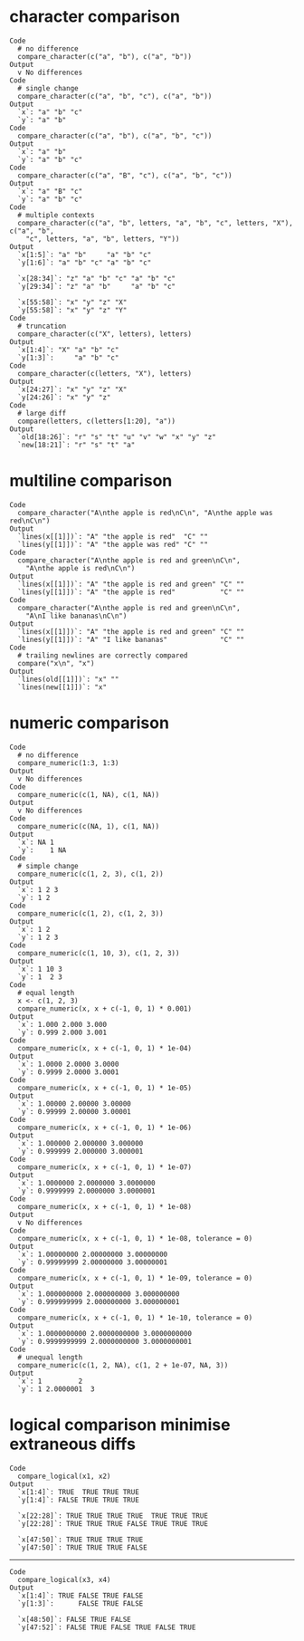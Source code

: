 # character comparison

    Code
      # no difference
      compare_character(c("a", "b"), c("a", "b"))
    Output
      v No differences
    Code
      # single change
      compare_character(c("a", "b", "c"), c("a", "b"))
    Output
      `x`: "a" "b" "c"
      `y`: "a" "b"    
    Code
      compare_character(c("a", "b"), c("a", "b", "c"))
    Output
      `x`: "a" "b"    
      `y`: "a" "b" "c"
    Code
      compare_character(c("a", "B", "c"), c("a", "b", "c"))
    Output
      `x`: "a" "B" "c"
      `y`: "a" "b" "c"
    Code
      # multiple contexts
      compare_character(c("a", "b", letters, "a", "b", "c", letters, "X"), c("a", "b",
        "c", letters, "a", "b", letters, "Y"))
    Output
      `x[1:5]`: "a" "b"     "a" "b" "c"
      `y[1:6]`: "a" "b" "c" "a" "b" "c"
      
      `x[28:34]`: "z" "a" "b" "c" "a" "b" "c"
      `y[29:34]`: "z" "a" "b"     "a" "b" "c"
      
      `x[55:58]`: "x" "y" "z" "X"
      `y[55:58]`: "x" "y" "z" "Y"
    Code
      # truncation
      compare_character(c("X", letters), letters)
    Output
      `x[1:4]`: "X" "a" "b" "c"
      `y[1:3]`:     "a" "b" "c"
    Code
      compare_character(c(letters, "X"), letters)
    Output
      `x[24:27]`: "x" "y" "z" "X"
      `y[24:26]`: "x" "y" "z"    
    Code
      # large diff
      compare(letters, c(letters[1:20], "a"))
    Output
      `old[18:26]`: "r" "s" "t" "u" "v" "w" "x" "y" "z"
      `new[18:21]`: "r" "s" "t" "a"                    

# multiline comparison

    Code
      compare_character("A\nthe apple is red\nC\n", "A\nthe apple was red\nC\n")
    Output
      `lines(x[[1]])`: "A" "the apple is red"  "C" ""
      `lines(y[[1]])`: "A" "the apple was red" "C" ""
    Code
      compare_character("A\nthe apple is red and green\nC\n",
        "A\nthe apple is red\nC\n")
    Output
      `lines(x[[1]])`: "A" "the apple is red and green" "C" ""
      `lines(y[[1]])`: "A" "the apple is red"           "C" ""
    Code
      compare_character("A\nthe apple is red and green\nC\n",
        "A\nI like bananas\nC\n")
    Output
      `lines(x[[1]])`: "A" "the apple is red and green" "C" ""
      `lines(y[[1]])`: "A" "I like bananas"             "C" ""
    Code
      # trailing newlines are correctly compared
      compare("x\n", "x")
    Output
      `lines(old[[1]])`: "x" ""
      `lines(new[[1]])`: "x"   

# numeric comparison

    Code
      # no difference
      compare_numeric(1:3, 1:3)
    Output
      v No differences
    Code
      compare_numeric(c(1, NA), c(1, NA))
    Output
      v No differences
    Code
      compare_numeric(c(NA, 1), c(1, NA))
    Output
      `x`: NA 1   
      `y`:    1 NA
    Code
      # simple change
      compare_numeric(c(1, 2, 3), c(1, 2))
    Output
      `x`: 1 2 3
      `y`: 1 2  
    Code
      compare_numeric(c(1, 2), c(1, 2, 3))
    Output
      `x`: 1 2  
      `y`: 1 2 3
    Code
      compare_numeric(c(1, 10, 3), c(1, 2, 3))
    Output
      `x`: 1 10 3
      `y`: 1  2 3
    Code
      # equal length
      x <- c(1, 2, 3)
      compare_numeric(x, x + c(-1, 0, 1) * 0.001)
    Output
      `x`: 1.000 2.000 3.000
      `y`: 0.999 2.000 3.001
    Code
      compare_numeric(x, x + c(-1, 0, 1) * 1e-04)
    Output
      `x`: 1.0000 2.0000 3.0000
      `y`: 0.9999 2.0000 3.0001
    Code
      compare_numeric(x, x + c(-1, 0, 1) * 1e-05)
    Output
      `x`: 1.00000 2.00000 3.00000
      `y`: 0.99999 2.00000 3.00001
    Code
      compare_numeric(x, x + c(-1, 0, 1) * 1e-06)
    Output
      `x`: 1.000000 2.000000 3.000000
      `y`: 0.999999 2.000000 3.000001
    Code
      compare_numeric(x, x + c(-1, 0, 1) * 1e-07)
    Output
      `x`: 1.0000000 2.0000000 3.0000000
      `y`: 0.9999999 2.0000000 3.0000001
    Code
      compare_numeric(x, x + c(-1, 0, 1) * 1e-08)
    Output
      v No differences
    Code
      compare_numeric(x, x + c(-1, 0, 1) * 1e-08, tolerance = 0)
    Output
      `x`: 1.00000000 2.00000000 3.00000000
      `y`: 0.99999999 2.00000000 3.00000001
    Code
      compare_numeric(x, x + c(-1, 0, 1) * 1e-09, tolerance = 0)
    Output
      `x`: 1.000000000 2.000000000 3.000000000
      `y`: 0.999999999 2.000000000 3.000000001
    Code
      compare_numeric(x, x + c(-1, 0, 1) * 1e-10, tolerance = 0)
    Output
      `x`: 1.0000000000 2.0000000000 3.0000000000
      `y`: 0.9999999999 2.0000000000 3.0000000001
    Code
      # unequal length
      compare_numeric(c(1, 2, NA), c(1, 2 + 1e-07, NA, 3))
    Output
      `x`: 1         2   
      `y`: 1 2.0000001  3

# logical comparison minimise extraneous diffs

    Code
      compare_logical(x1, x2)
    Output
      `x[1:4]`: TRUE  TRUE TRUE TRUE
      `y[1:4]`: FALSE TRUE TRUE TRUE
      
      `x[22:28]`: TRUE TRUE TRUE TRUE  TRUE TRUE TRUE
      `y[22:28]`: TRUE TRUE TRUE FALSE TRUE TRUE TRUE
      
      `x[47:50]`: TRUE TRUE TRUE TRUE 
      `y[47:50]`: TRUE TRUE TRUE FALSE

---

    Code
      compare_logical(x3, x4)
    Output
      `x[1:4]`: TRUE FALSE TRUE FALSE
      `y[1:3]`:      FALSE TRUE FALSE
      
      `x[48:50]`: FALSE TRUE FALSE                
      `y[47:52]`: FALSE TRUE FALSE TRUE FALSE TRUE

